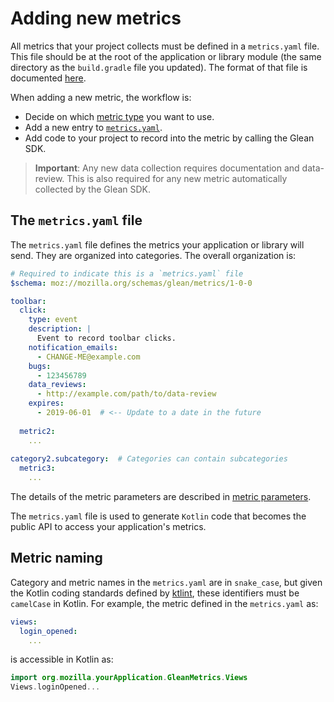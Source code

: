 # Adding new metrics

All metrics that your project collects must be defined in a `metrics.yaml` file. 
This file should be at the root of the application or library module (the same directory as the `build.gradle` file you updated). 
The format of that file is documented [here](https://mozilla.github.io/glean_parser/metrics-yaml.html).

When adding a new metric, the workflow is:

* Decide on which [metric type](metrics/index.md) you want to use.
* Add a new entry to [`metrics.yaml`](#The-metricsyaml-file).
* Add code to your project to record into the metric by calling the Glean SDK.

> **Important**: Any new data collection requires documentation and data-review.
This is also required for any new metric automatically collected by the Glean SDK.

## The `metrics.yaml` file

The `metrics.yaml` file defines the metrics your application or library will send. 
They are organized into categories.
The overall organization is:

```YAML
# Required to indicate this is a `metrics.yaml` file
$schema: moz://mozilla.org/schemas/glean/metrics/1-0-0

toolbar:
  click:
    type: event
    description: |
      Event to record toolbar clicks.
    notification_emails:
      - CHANGE-ME@example.com
    bugs:
      - 123456789
    data_reviews:
      - http://example.com/path/to/data-review
    expires:
      - 2019-06-01  # <-- Update to a date in the future
    
  metric2:
    ...
    
category2.subcategory:  # Categories can contain subcategories
  metric3:
    ...

```

The details of the metric parameters are described in [metric parameters](metric-parameters.md).

The `metrics.yaml` file is used to generate `Kotlin` code that becomes the public API to access your application's metrics.

## Metric naming

Category and metric names in the `metrics.yaml` are in `snake_case`, but given the Kotlin coding standards defined by [ktlint](https://github.com/pinterest/ktlint), these identifiers must be `camelCase` in Kotlin. For example, the metric defined in the `metrics.yaml` as:


```YAML
views:
  login_opened:
    ...
```

is accessible in Kotlin as:

```Kotlin
import org.mozilla.yourApplication.GleanMetrics.Views
Views.loginOpened...
```
